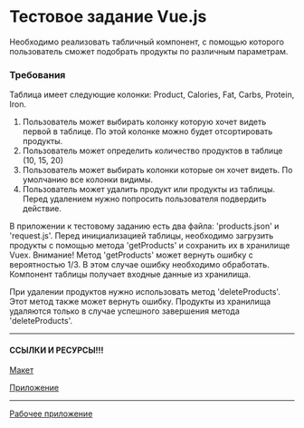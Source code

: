 # Тестовое задание Vue.js
Необходимо реализовать табличный компонент, с помощью которого пользователь сможет подобрать продукты по различным параметрам.

### Требования

Таблица имеет следующие колонки: Product, Calories, Fat, Carbs, Protein, Iron. 
1) Пользователь может выбирать колонку которую хочет видеть первой в таблице. По этой колонке можно будет отсортировать продукты. 
2) Пользователь может определить количество продуктов в таблице (10, 15, 20)
3) Пользователь может выбирать колонки которые он хочет видеть. По умолчанию все колонки видимы.
4) Пользователь может удалить продукт или продукты из таблицы. Перед удалением нужно попросить пользователя подвердить действие.


В приложении к тестовому заданию есть два файла: 'products.json' и 'request.js'. Перед инициализацией таблицы, необходимо загрузить продукты с помощью метода 'getProducts' и сохранить их в хранилище Vuex. Внимание! Метод 'getProducts' может вернуть ошибку с вероятностью 1/3. В этом случае ошибку необходимо обработать. Компонент таблицы получает входные данные из хранилища.

При удалении продуктов нужно использовать метод 'deleteProducts'. Этот метод также может вернуть ошибку. Продукты из хранилища удаляются только в случае успешного завершения метода 'deleteProducts'.

*****
#### ССЫЛКИ И РЕСУРСЫ!!!

[Макет](https://www.figma.com/file/OTPi7Ys1GDlBZWY4UZNrvv/Table-Component)

[Приложение](https://yadi.sk/d/nfEUoPch-otV-g)

*****
[Рабочее приложение](https://table-ui-1f22e.web.app/)
